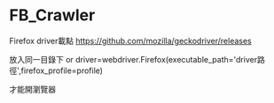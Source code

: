 # FB_Crawler

Firefox driver載點
https://github.com/mozilla/geckodriver/releases


放入同一目錄下 or driver=webdriver.Firefox(executable_path='driver路徑',firefox_profile=profile)

才能開瀏覽器
